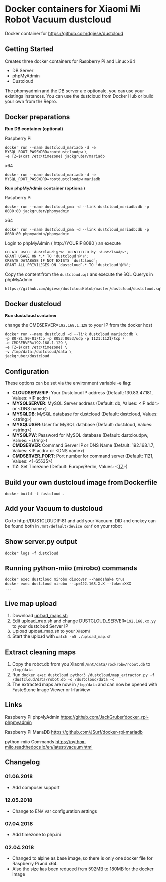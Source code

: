 

# Docker containers for Xiaomi Mi Robot Vacuum dustcloud

Docker container for https://github.com/dgiese/dustcloud

## Getting Started
Creates three docker containers for Raspberry Pi and Linux x64
- DB Server
- phpMyAdmin
- Dustcloud 

The phpmyadmin and the DB server are optionale, you can use your existings instances.
You can use the dustcloud from Docker Hub or build your own from the Repro. 

## Docker preparations

**Run DB container (optional)**

Raspberry Pi
```
docker run --name dustcloud_mariadb -d -e MYSQL_ROOT_PASSWORD=rootdustcloudpw \
-e TZ=$(cat /etc/timezone) jackgruber/mariadb
```

x64
```
docker run --name dustcloud_mariadb -d -e MYSQL_ROOT_PASSWORD=rootdustcloudpw mariadb
```

**Run phpMyAdmin container (optional)**

Raspberry Pi
```
docker run --name dustcloud_pma -d --link dustcloud_mariadb:db -p 8080:80 jackgruber/phpmyadmin
```

x64
```
docker run --name dustcloud_pma -d --link dustcloud_mariadb:db -p 8080:80 phpmyadmin/phpmyadmin
```

Login to phpMyAdmin ( http://YOURIP:8080 ) an execute
```
CREATE USER 'dustcloud'@'%' IDENTIFIED by 'dustcloudpw';
GRANT USAGE ON *.* TO 'dustcloud'@'%';
CREATE DATABASE IF NOT EXISTS `dustcloud`;
GRANT ALL PRIVILEGES ON `dustcloud`.* TO 'dustcloud'@'%';
```

Copy the content from the ```dustcloud.sql``` ans execute the SQL Querys in phpMyAdmin
```
https://github.com/dgiese/dustcloud/blob/master/dustcloud/dustcloud.sql
```

## Docker dustcloud

**Run dustcloud container**

change the CMDSERVER=`192.168.1.129` to your IP from the docker host

```
docker run --name dustcloud -d --link dustcloud_mariadb:db \
-p 80-81:80-81/tcp -p 8053:8053/udp -p 1121:1121/tcp \
-e CMDSERVER=192.168.1.129 \
-e TZ=$(cat /etc/timezone) \
-v /tmp/data:/dustcloud/data \
jackgruber/dustcloud
```

## Configuration
These options can be set via the environment variable -e flag:

- **CLOUDSERVERIP**: Your Dustcloud IP address (Default: 130.83.47.181, Values: \<IP addr>)
- **MYSQLSERVER**: MySQL Server address (Default: db, Values: \<IP addr> or \<DNS name>)
- **MYSQLDB**: MySQL database for dustcloud (Default: dustcloud, Values: \<string>)
- **MYSQLUSER**: User for MySQL database (Default: dustcloud, Values: \<string>)
- **MYSQLPW**: Password for MySQL database (Default: dustcloudpw, Values: \<string>)
- **CMDSERVER**: Command Server IP or DNS Name (Default: 192.168.1.7, Values: \<IP addr> or \<DNS name>)
- **CMDSERVER_PORT**: Port number for command server (Default: 1121, Values: \<1-65535>)
- **TZ**: Set Timezone (Default: Europe/Berlin, Values: \<[TZ](https://en.wikipedia.org/wiki/List_of_tz_database_time_zones)>)

## Build your own dustcloud image from Dockerfile

```
docker build -t dustcloud .
```
##  Add your Vacuum to dustcloud
Go to http://DUSTCLOUDIP:81 and add your Vacuum. DID and enckey can be found both in ```/mnt/default/device.conf``` on your robot

## Show server.py output
```
docker logs -f dustcloud
```

## Running python-miio (mirobo) commands
```
docker exec dustcloud mirobo discover --handshake true
docker exec dustcloud mirobo --ip=192.168.X.X --token=XXX
...
```

## Live map upload
1. Download [upload_maps.sh](https://github.com/dgiese/dustcloud/blob/master/dustcloud/upload_map.sh) 
2. Edit upload_map.sh and change DUSTCLOUD_SERVER=`192.168.xx.yy` to your dustcloud Server IP
3. Upload upload_map.sh to your Xiaomi
4. Start the upload with `watch -n5 ./upload_map.sh`

## Extract cleaning maps
1. Copy the robot.db from you Xiaomi ```/mnt/data/rockrobo/robot.db``` to ```/tmp/data```
2. Run ```docker exec dustcloud python3 /dustcloud/map_extractor.py -f /dustcloud/data/robot.db -o /dustcloud/data -c```
3. The extracted maps are now in ```/tmp/data``` and can now be opened with FasteStone Image Viewer or IrfanView

## Links
Raspberry Pi phpMyAdmin https://github.com/JackGruber/docker_rpi-phpmyadmin

Raspberry Pi MariaDB https://github.com/JSurf/docker-rpi-mariadb 

python-miio Commands https://python-miio.readthedocs.io/en/latest/vacuum.html


## Changelog

### 01.06.2018
- Add composer support 

### 12.05.2018
- Change to ENV var configuration settings

### 07.04.2018
- Add timezone to php.ini

### 02.04.2018
- Changed to alpine as base image, so there is only one docker file for Raspberry Pi and x64. 
- Also the size has been reduced from 592MB to 180MB for the docker image
